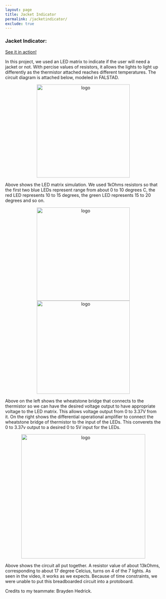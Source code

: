 ```yaml
---
layout: page
title: Jacket Indicator
permalink: /jacketindicator/
exclude: true
---
```


### Jacket Indicator:
[See it in action!](https://www.youtube.com/watch?v=NSoUq3j5nXU&ab_channel=CeciliaLi)

In this project, we used an LED matrix to indicate if the user will need a jacket or not. With percise values of resistors, it allows the lights to light up differently as the thermistor attached reaches different temperatures. The circuit diagram is attached below, modeled in FALSTAD.

<div style="text-align: center">
  <img src="../assets/img/LED.jpg" alt="logo" height="300" />
</div>

Above shows the LED matrix simulation. We used 1kOhms resistors so that the first two blue LEDs represent range from about 0 to 10 degrees C, the red LED represents 10 to 15 degrees, the green LED represents 15 to 20 degrees and so on. 

<div style="text-align: center">
  <img src="../assets/img/wheatstone.jpg" alt="logo" height="300" />
  <img src="../assets/img/amp.jpg" alt="logo" height="300" />
</div>

Above on the left shows the wheatstone bridge that connects to the thermistor so we can have the desired voltage output to have appropriate voltage to the LED matrix. This allows voltage output from 0 to 3.37V from it. On the right shows the differential operational amplifier to connect the wheatstone bridge of thermistor to the input of the LEDs. This converets the 0 to 3.37v output to a desired 0 to 5V input for the LEDs. 

<div style="text-align: center">
  <img src="../assets/img/together.jpg" alt="logo" height="400" />
</div>

Above shows the circuit all put together. A resistor value of about 13kOhms, corresponding to about 17 degree Celcius, turns on 4 of the 7 lights. As seen in the video, it works as we expects. Because of time constraints, we were unable to put this breadboarded circuit into a protoboard. 

Credits to my teammate: Brayden Hedrick.
